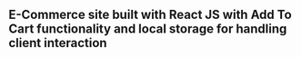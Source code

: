 ## E-Commerce site built with React JS with Add To Cart functionality and local storage for handling client interaction